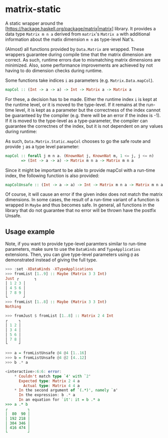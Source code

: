 # matrix-static

A static wrapper around the [https://hackage.haskell.org/package/matrix|matrix] library. It provides a data type `Matrix m n a` derived from `matrix`'s `Matrix a` with additional information about the matix dimension `m n` as type-level Nat's.

(Almost) all functions provided by `Data.Matrix` are wrapped. These wrappers guarantee during compile time that the matrix dimension are correct. As such, runtime errors due to mismatching matrix dimensions are minimized. Also, some performance improvements are achieved by not having to do dimension checks during runtime.

Some functions take indices `i` as parameters (e.g. `Matrix.Data.mapCol`).
```haskell
mapCol :: (Int -> a -> a) -> Int -> Matrix a -> Matrix a
```

For these, a decision has to be made. Either the runtime index `i` is kept at the runtime level, or it is moved to the type-level. If it remains at the run-time level, it is kept as a parameter but the correctness of the index cannot be guaranteed by the compiler (e.g. there will be an error if the index is -1). If it is moved to the type-level as a type-parameter, the compiler can guarantee the correctnes of the index, but it is not dependent on any values during runtime:

As such, `Data.Matrix.Static.mapCol` chooses to go the safe route and provide `j` as a type level parameter:
```haskell
mapCol :: forall j m n a. (KnownNat j, KnownNat m, 1 <= j, j <= n)
       => (Int -> a -> a) -> Matrix m n a -> Matrix m n a
```

Since it might be important to be able to provide mapCol with a run-time index, the following function is also provided:

```haskell
mapColUnsafe :: (Int -> a -> a) -> Int -> Matrix m n a -> Matrix m n a
```

Of course, it will cause an error if the given index does not match the matrix
dimensions. In some cases, the result of a run-time variant of a function is wrapped
in `Maybe` and thus becomes safe. In general, all functions in the library that do not guarantee that no error will be thrown have the postfix Unsafe.

## Usage example

Note, if you want to provide type-level paramters similar to run-time parameters, make sure to use the `DataKinds` and `TypeApplicatios` extensions. Then, you can give type-level parameters using `@` as demonstrated instead of giving the full type.

```haskell
>>> :set -XDataKinds -XTypeApplications
>>> fromList [1..9] :: Maybe (Matrix 3 3 Int)
Just ┌       ┐
│ 1 2 3 │
│ 4 5 6 │
│ 7 8 9 │
└       ┘
>>> fromList [1..8] :: Maybe (Matrix 3 3 Int)
Nothing

>>> fromJust $ fromList [1..8] :: Matrix 2 4 Int
┌     ┐
│ 1 2 │
│ 3 4 │
│ 5 6 │
│ 7 8 │
└     ┘

>>> a = fromListUnsafe @4 @4 [1..16]
>>> b = fromListUnsafe @4 @2 [4..12]
>>> b .* a

<interactive>:6:6: error:
    * Couldn't match type `4' with `2'
      Expected type: Matrix 2 4 a
        Actual type: Matrix 4 4 a
    * In the second argument of `(.*)', namely `a'
      In the expression: b .* a
      In an equation for `it': it = b .* a
>>> a .* b
┌         ┐
│  80  90 │
│ 192 218 │
│ 304 346 │
│ 416 474 │
└         ┘
```
